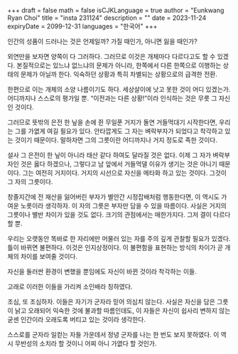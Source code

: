 +++
draft = false
math = false
isCJKLanguage = true
author = "Eunkwang Ryan Choi"
title = "insta 231124"
description = ""
date = 2023-11-24
expiryDate = 2099-12-31
languages = "한국어"
+++

인간의 성품이 드러나는 것은 언제일까? 가질 때인가, 아니면 잃을 때인가?

외연만을 보자면 양쪽이 다 그러하다. 그러므로 이것은 개체마다 다르다고도 할 수 있겠다.
본질적으로는 있느냐 없느냐의 문제가 아니라, 한쪽에서 다른 한쪽으로 이행하는 상태의 문제가 아닐까 한다. 익숙하던 상황과 특히 차별되는 상황으로의 급격한 전환.

한편으로 이는 개체의 소양 나름이기도 하다. 세상살이에 낫고 못한 것이 어디 있겠는가. 어디까지나 스스로의 평가일 뿐. “이전과는 다른 상황!”이라 인식하는 것은 무릇 그 자신인 것이다. 

그러므로 뜻밖의 은전 한 닢을 손에 쥔 무일푼 거지가 돌연 거들먹대기 시작한다면, 우리는 그를 가엾게 여길 필요가 있다. 안타깝게도 그 자는 벼락부자가 되었다고 착각하고 있는 것이기 때문이다. 말하자면 그의 그릇이란 어디까지나 거지 정도로 족한 것이다.

설사 그 은전이 한 닢이 아니라 태산 같다 하여도 달라질 것은 없다. 이제 그 자가 벼락부자인 것은 옳다 하겠으나, 그렇다고 남 앞에서 거들먹댈 이유가 생기는 것은 아니기 때문이다. 그는 여전히 거지이다. 거지의 시선으로 자신을 메타화 하고 있는 것이다. 그것이 그 자의 그릇이다.

창졸지간에 전 재산을 잃어버린 부자가 별안간 시정잡배처럼 행동한다면, 이 역시도 가여운 노릇이라 생각하자. 이 자의 그릇은 부자만 담을 수 있을 따름이다. 사실은 거지의 그릇이나 별반 차이가 있을 것도 없다. 크기의 관점에서는 매한가지다. 그저 결이 다르다 할 뿐.

우리는 오랫동안 똑바로 한 자리에만 머물러 있는 자를 주의 깊게 관찰할 필요가 있겠다. 틀이 바뀌면 불편하다. 이것은 인지상정이다. 이 불편함을 표현하는 방식의 차이가 곧 개체의 차이를 보여줄 것이다.

자신을 둘러싼 환경이 변했을 뿐임에도 자신이 바뀐 것이라 착각하는 이들. 

고래로 이러한 이들을 가리켜 소인배라 칭하였다.

조심, 또 조심하자. 이들은 자기가 군자라 믿어 의심치 않는다. 사실은 자신을 담은 그릇이 낡고 오래되어 익숙한 것에 불과할 따름인데도, 이 자들은 자신이 쉽사리 변하지 않는 굳센 인간이라 오래도록 버티고 있는 것이라 생각한다. 

스스로를 군자라 일컫는 자들 가운데서 정녕 군자를 나는 한 번도 보지 못하였다. 이 역시 무반성의 소치라 할 것이니 어찌 아니 가엾다 할 것인가.